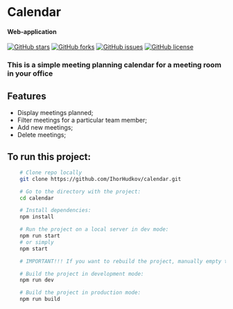 # Calendar
#### Web-application

<p>
    <a href="https://github.com/IhorHudkov/calendar/stargazers"><img alt="GitHub stars" src="https://img.shields.io/github/stars/IhorHudkov/calendar?style=plastic"></a>
    <a href="https://github.com/IhorHudkov/calendar/network"><img alt="GitHub forks" src="https://img.shields.io/github/forks/IhorHudkov/calendar?style=plastic"></a>
    <a href="https://github.com/IhorHudkov/calendar/issues"><img alt="GitHub issues" src="https://img.shields.io/github/issues/IhorHudkov/calendar?style=plastic"></a>
    <a href="https://github.com/IhorHudkov/calendar"><img alt="GitHub license" src="https://img.shields.io/github/license/IhorHudkov/calendar?style=plastic"></a>
</p>

### This is a simple meeting planning calendar for a meeting room in your office

## Features

- Display meetings planned;
- Filter meetings for a particular team member;
- Add new meetings;
- Delete meetings;

## To run this project:

```bash
    # Clone repo locally
    git clone https://github.com/IhorHudkov/calendar.git

    # Go to the directory with the project:
    cd calendar

    # Install dependencies:
    npm install

    # Run the project on a local server in dev mode:
    npm run start
    # or simply
    npm start

    # IMPORTANT!!! If you want to rebuild the project, manually empty the docs folder

    # Build the project in development mode:
    npm run dev

    # Build the project in production mode:
    npm run build
```



